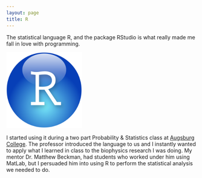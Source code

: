 ```yaml
---
layout: page
title: R
---
```


The statistical language R, and the package RStudio is what really made me fall in love with programming.

<img src="/images/RStudio-Ball.png" alt="Drawing" style="width:200px;float:center;"/>

 I started using it during a two part Probability & Statistics class at [Augsburg College](http://www.augsburg.edu]). The professor introduced the language to us and I instantly wanted to apply what I learned in class to the biophysics research I was doing. My mentor Dr. Matthew Beckman, had students who worked under him using MatLab, but I persuaded him into using R to perform the statistical analysis we needed to do. 
